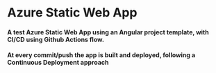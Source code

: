 # Azure Static Web App
#### A test Azure Static Web App using an Angular project template, with CI/CD using Github Actions flow.
#### At every commit/push the app is built and deployed, following a Continuous Deployment approach

